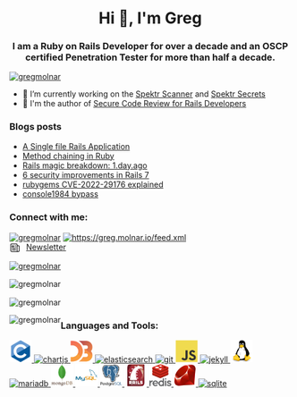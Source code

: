 <h1 align="center">Hi 👋, I'm Greg</h1>
<h3 align="center">I am a Ruby on Rails Developer for over a decade and an OSCP certified Penetration Tester for more than half a decade.</h3>
<p align="left"> <a href="https://twitter.com/gregmolnar" target="blank"><img src="https://img.shields.io/twitter/follow/gregmolnar?logo=twitter&style=for-the-badge" alt="gregmolnar" /></a> </p>

- 🔭 I’m currently working on the [Spektr Scanner](https://spektrhq.com) and [Spektr Secrets](https://secrets.spektrhq.com)
- 📗 I'm the author of [Secure Code Review for Rails Developers](https://greg.molnar.io/books/secure-code-review-for-rails-developers/)

### Blogs posts

- [A Single file Rails Application](https://greg.molnar.io/blog/a-single-file-rails-application)
- [Method chaining in Ruby](https://greg.molnar.io/blog/method-chaining-in-ruby)
- [Rails magic breakdown: 1.day.ago](https://greg.molnar.io/blog/rails-magic-breakdown-1-day-ago/)
- [6 security improvements in Rails 7](https://greg.molnar.io/blog/6-security-improvements-in-rails-7/)
- [rubygems CVE-2022-29176 explained](https://greg.molnar.io/blog/rubygems-cve-2022-29176/)
- [console1984 bypass](https://greg.molnar.io/blog/console1984-bypass/)


<h3 align="left">Connect with me:</h3>
<p align="left">
  <a href="https://twitter.com/gregmolnar" target="blank"><img align="center" src="https://raw.githubusercontent.com/rahuldkjain/github-profile-readme-generator/master/src/images/icons/Social/twitter.svg" alt="gregmolnar" height="30" width="40" /></a>
  <a href="https://greg.molnar.io/feed.xml" target="blank"><img align="center" src="https://raw.githubusercontent.com/rahuldkjain/github-profile-readme-generator/master/src/images/icons/Social/rss.svg" alt="https://greg.molnar.io/feed.xml" height="30" width="40" /></a>
  <a href="https://www.getrevue.co/profile/gregmolnar" style="display: flex; ">
    <svg style="margin-right: 10px; width:20px; height: 20px;" xmlns="http://www.w3.org/2000/svg" fill="none" viewBox="0 0 24 24" stroke-width="1.5" stroke="currentColor" class="w-6 h-6"><path stroke-linecap="round" stroke-linejoin="round" d="M12 7.5h1.5m-1.5 3h1.5m-7.5 3h7.5m-7.5 3h7.5m3-9h3.375c.621 0 1.125.504 1.125 1.125V18a2.25 2.25 0 01-2.25 2.25M16.5 7.5V18a2.25 2.25 0 002.25 2.25M16.5 7.5V4.875c0-.621-.504-1.125-1.125-1.125H4.125C3.504 3.75 3 4.254 3 4.875V18a2.25 2.25 0 002.25 2.25h13.5M6 7.5h3v3H6v-3z" /></svg>
    Newsletter
  </a>
</p>

<p align="left"><a href="https://github.com/ryo-ma/github-profile-trophy"><img src="https://github-profile-trophy.vercel.app/?username=gregmolnar" alt="gregmolnar" /></a></p>

<p>
  <img align="center" src="https://github-readme-stats.vercel.app/api?username=gregmolnar&show_icons=true&locale=en" alt="gregmolnar" />
</p>
<p>
 <img align="center" src="https://github-readme-streak-stats.herokuapp.com/?user=gregmolnar&" alt="gregmolnar" />
</p>

<p><img align="left" src="https://github-readme-stats.vercel.app/api/top-langs?username=gregmolnar&show_icons=true&locale=en&layout=compact" alt="gregmolnar" /></p>
<div>
<h3 align="left">Languages and Tools:</h3>
<p align="left"> <a href="https://www.cprogramming.com/" target="_blank" rel="noreferrer"> <img src="https://raw.githubusercontent.com/devicons/devicon/master/icons/c/c-original.svg" alt="c" width="40" height="40"/> </a> <a href="https://www.chartjs.org" target="_blank" rel="noreferrer"> <img src="https://www.chartjs.org/media/logo-title.svg" alt="chartjs" width="40" height="40"/> </a> <a href="https://d3js.org/" target="_blank" rel="noreferrer"> <img src="https://raw.githubusercontent.com/devicons/devicon/master/icons/d3js/d3js-original.svg" alt="d3js" width="40" height="40"/> </a> <a href="https://www.elastic.co" target="_blank" rel="noreferrer"> <img src="https://www.vectorlogo.zone/logos/elastic/elastic-icon.svg" alt="elasticsearch" width="40" height="40"/> </a> <a href="https://git-scm.com/" target="_blank" rel="noreferrer"> <img src="https://www.vectorlogo.zone/logos/git-scm/git-scm-icon.svg" alt="git" width="40" height="40"/> </a> <a href="https://developer.mozilla.org/en-US/docs/Web/JavaScript" target="_blank" rel="noreferrer"> <img src="https://raw.githubusercontent.com/devicons/devicon/master/icons/javascript/javascript-original.svg" alt="javascript" width="40" height="40"/> </a> <a href="https://jekyllrb.com/" target="_blank" rel="noreferrer"> <img src="https://www.vectorlogo.zone/logos/jekyllrb/jekyllrb-icon.svg" alt="jekyll" width="40" height="40"/> </a> <a href="https://www.linux.org/" target="_blank" rel="noreferrer"> <img src="https://raw.githubusercontent.com/devicons/devicon/master/icons/linux/linux-original.svg" alt="linux" width="40" height="40"/> </a> <a href="https://mariadb.org/" target="_blank" rel="noreferrer"> <img src="https://www.vectorlogo.zone/logos/mariadb/mariadb-icon.svg" alt="mariadb" width="40" height="40"/> </a> <a href="https://www.mongodb.com/" target="_blank" rel="noreferrer"> <img src="https://raw.githubusercontent.com/devicons/devicon/master/icons/mongodb/mongodb-original-wordmark.svg" alt="mongodb" width="40" height="40"/> </a> <a href="https://www.mysql.com/" target="_blank" rel="noreferrer"> <img src="https://raw.githubusercontent.com/devicons/devicon/master/icons/mysql/mysql-original-wordmark.svg" alt="mysql" width="40" height="40"/> </a> <a href="https://www.postgresql.org" target="_blank" rel="noreferrer"> <img src="https://raw.githubusercontent.com/devicons/devicon/master/icons/postgresql/postgresql-original-wordmark.svg" alt="postgresql" width="40" height="40"/> </a> <a href="https://rubyonrails.org" target="_blank" rel="noreferrer"> <img src="https://raw.githubusercontent.com/devicons/devicon/master/icons/rails/rails-original-wordmark.svg" alt="rails" width="40" height="40"/> </a> <a href="https://redis.io" target="_blank" rel="noreferrer"> <img src="https://raw.githubusercontent.com/devicons/devicon/master/icons/redis/redis-original-wordmark.svg" alt="redis" width="40" height="40"/> </a> <a href="https://www.ruby-lang.org/en/" target="_blank" rel="noreferrer"> <img src="https://raw.githubusercontent.com/devicons/devicon/master/icons/ruby/ruby-original.svg" alt="ruby" width="40" height="40"/> </a> <a href="https://www.sqlite.org/" target="_blank" rel="noreferrer"> <img src="https://www.vectorlogo.zone/logos/sqlite/sqlite-icon.svg" alt="sqlite" width="40" height="40"/> </a> </p>
</div>
